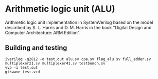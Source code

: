 # Arithmetic logic unit (ALU)
Arithmetic logic unit implementation in SystemVerilog based on the model described by S. L. Harris and D. M. Harris in the book "Digital Design and Computer Architecture: ARM Edition".

## Building and testing

``` shell
iverilog -g2012 -o test.out alu.sv cpa.sv flag_alu.sv full_adder.sv multiplexer21.sv multiplexer41.sv testbench.sv
vvp -i test.out
gtkwave test.vcd
```
